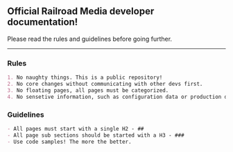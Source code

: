 ## Official Railroad Media developer documentation!

Please read the rules and guidelines before going further.

***

### Rules


```md
1. No naughty things. This is a public repository!
2. No core changes without communicating with other devs first.
3. No floating pages, all pages must be categorized.
4. No sensetive information, such as configuration data or production data. Be mindful when copy/pasting.
```

### Guidelines

```md
- All pages must start with a single H2 - ##
- All page sub sections should be started with a H3 - ###
- Use code samples! The more the better.
```